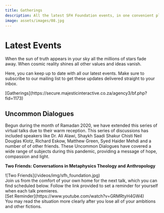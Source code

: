 ```yaml
---
title: Gatherings
description: All the latest SFH Foundation events, in one convenient place
image: assets/images/08.jpg
---
```


# Latest Events

<div class="callout">
When the sun of truth appears in your sky all the millions of stars fade away. When cosmic reality shines all other values and ideas vanish.
</div>

Here, you can keep up to date with all our latest events. Make sure to subscribe to our mailing list to get these updates delivered straight to your inbox.

<div markdown="3" class="purchase-link">
[Gatherings](https://secure.majesticinteractive.co.za/agency3/bf.php?fid=1173)
</div>

## Uncommon Dialogues

Begun during the month of Ramadan 2020, we have extended this series of virtual talks due to their warm reception. This series of discussions has included speakers like Dr. Ali Alawi, Shaykh Saadi Shakur Chisti Neil Douglas Klotz, Richard Eskow, Matthew Green, Syed Haider Mehdi and a number of of other friends. These Uncommon Dialogues have covered a wide range of subjects during this pandemic, providing a message of hope, compassion and light.

<div markdown="1" class="card article sidebar center">

**Two Friends: Conversations in Metaphysics Theology and Anthropology**

<div markdown="2" class="article-image">
![Two Friends](/videos/img/sfh_foundation.jpg)
</div>

<div markdown="3" class="article-para">
Join us from the comfort of your own home for the next talk, which you can find scheduled below. Follow the link provided to set a reminder for yourself when each talk premieres.
</div>

<div markdown="3" class="article-link">
[Set Reminder](https://www.youtube.com/watch?v=GRMRtyH4GW4)
</div>

</div>

<div class="callout">
You may read the situation more clearly after you lose all of your ambitions and other fictions.
</div>
